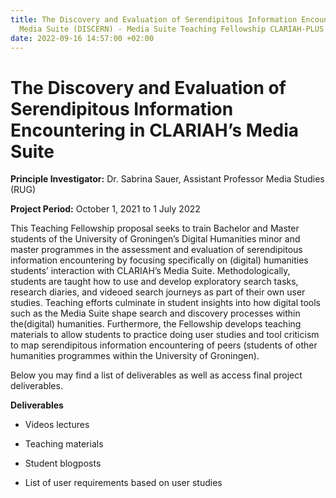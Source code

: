 ```yaml
---
title: The Discovery and Evaluation of Serendipitous Information Encountering in CLARIAH's
  Media Suite (DISCERN) - Media Suite Teaching Fellowship CLARIAH-PLUS (2019-2023)
date: 2022-09-16 14:57:00 +02:00
---
```


# The Discovery and Evaluation of Serendipitous Information Encountering in CLARIAH’s Media Suite

**Principle Investigator:** Dr. Sabrina Sauer, Assistant Professor Media Studies (RUG)

**Project Period:** October 1, 2021 to 1 July 2022

This Teaching Fellowship proposal seeks to train Bachelor and Master
students of the University of Groningen’s Digital Humanities minor and master programmes in the assessment and evaluation of serendipitous information encountering by focusing specifically on (digital) humanities students’ interaction with CLARIAH’s Media Suite. Methodologically, students are taught how to use and develop exploratory search tasks, research diaries, and videoed search journeys as part of their own user studies. Teaching efforts culminate in student insights into how digital tools such as the Media Suite shape search and discovery processes within the(digital) humanities. Furthermore, the Fellowship develops teaching materials to allow students to practice doing user studies and tool criticism to map serendipitous information encountering of peers (students of other humanities programmes within the University of Groningen).

Below you may find a list of deliverables as well as access final project deliverables.

**Deliverables**

* Videos lectures

* Teaching materials

* Student blogposts

* List of user requirements based on user studies